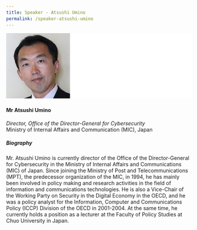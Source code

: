 ```yaml
---
title: Speaker - Atsushi Umino
permalink: /speaker-atsushi-umino
---
```

![Atsushi Umino](/images/speakers/Umino-Atsushi.jpg)

#### **Mr Atsushi Umino**

*Director, Office of the Director-General for Cybersecurity*  
 Ministry of Internal Affairs and Communication (MIC), Japan

##### **Biography**

Mr. Atsushi Umino is currently director of the Office of the Director-General for Cybersecurity in the Ministry of Internal Affairs and Communications (MIC) of Japan.  Since joining the Ministry of Post and Telecommunications (MPT), the predecessor organization of the MIC, in 1994, he has mainly been involved in policy making and research activities in the field of information and communications technologies.  He is also a Vice-Chair of the Working Party on Security in the Digital Economy in the OECD, and he was a policy analyst for the Information, Computer and Communications Policy (ICCP) Division of the OECD in 2001-2004.  At the same time, he currently holds a position as a lecturer at the Faculty of Policy Studies at Chuo University in Japan.